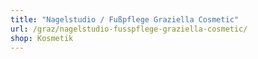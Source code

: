```yaml
---
title: "Nagelstudio / Fußpflege Graziella Cosmetic"
url: /graz/nagelstudio-fusspflege-graziella-cosmetic/
shop: Kosmetik
---
```

